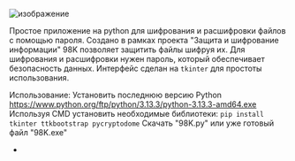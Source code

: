 ![изображение](https://github.com/user-attachments/assets/e3d51e1c-9cc4-45be-9116-3471e4f96831)

Простое приложение на python для шифрования и расшифровки файлов с помощью пароля. Создано в рамках проекта "Защита и шифрование информации"
98K позволяет защитить файлы шифруя их. Для шифрования и расшифровки нужен пароль, который обеспечивает безопасность данных. Интерфейс сделан на `tkinter` для простоты использования.

Использование:
Установить последнюю версию Python 
https://www.python.org/ftp/python/3.13.3/python-3.13.3-amd64.exe
Используя CMD установить необходимые библиотеки: `pip install tkinter ttkbootstrap pycryptodome` 
Скачать "98K.py" или уже готовый файл "98K.exe"

-
